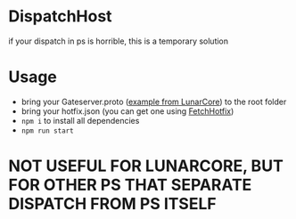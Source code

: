 # DispatchHost
 if your dispatch in ps is horrible, this is a temporary solution

# Usage
- bring your Gateserver.proto ([example from LunarCore](https://gitlab.com/Melledy/LunarCore-Protos/-/blob/main/proto/Gateserver.proto)) to the root folder
- bring your hotfix.json (you can get one using [FetchHotfix](https://github.com/Hiro420/FetchHotfix))
- `npm i` to install all dependencies
- `npm run start`

# NOT USEFUL FOR LUNARCORE, BUT FOR OTHER PS THAT SEPARATE DISPATCH FROM PS ITSELF